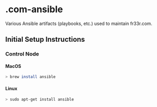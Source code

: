 # .com-ansible

Various Ansible artifacts (playbooks, etc.) used to maintain fr33r.com.

## Initial Setup Instructions

### Control Node

#### MacOS

```bash
> brew install ansible
```

#### Linux

```bash
> sudo apt-get install ansible
```
